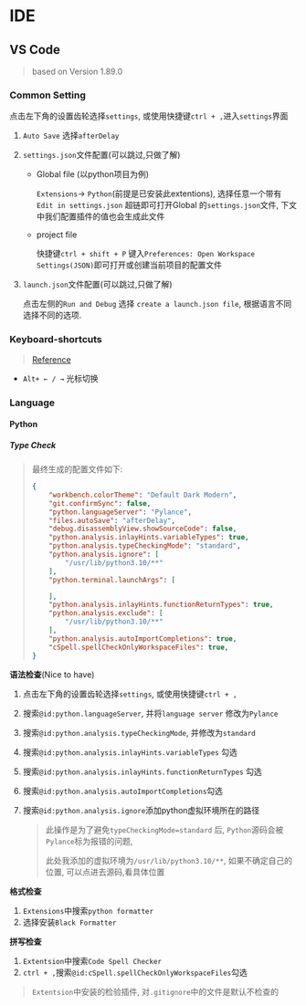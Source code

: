 # IDE

## VS Code

> based on Version 1.89.0

### Common Setting

点击左下角的设置齿轮选择`settings`, 或使用快捷键`ctrl + ,`进入`settings`界面

1. `Auto Save` 选择`afterDelay`

2. `settings.json`文件配置(可以跳过,只做了解)

   - Global file (以python项目为例)

     `Extensions`-> `Python`(前提是已安装此extentions), 选择任意一个带有`Edit in settings.json` 超链即可打开Global 的`settings.json`文件, 下文中我们配置插件的值也会生成此文件

   - project file

     快捷键`ctrl + shift + P` 键入`Preferences: Open Workspace Settings(JSON)`即可打开或创建当前项目的配置文件

3. `launch.json`文件配置(可以跳过,只做了解)

   点击左侧的`Run and Debug` 选择 `create a launch.json file`, 根据语言不同选择不同的选项.

   

### Keyboard-shortcuts

> [Reference](https://code.visualstudio.com/docs/getstarted/keybindings#_keyboard-shortcuts-reference)

- `Alt+ ← / →` 光标切换

### Language

#### Python

##### Type Check

> 最终生成的配置文件如下:
>
> ```json
> {
>     "workbench.colorTheme": "Default Dark Modern",
>     "git.confirmSync": false,
>     "python.languageServer": "Pylance",
>     "files.autoSave": "afterDelay",
>     "debug.disassemblyView.showSourceCode": false,
>     "python.analysis.inlayHints.variableTypes": true,
>     "python.analysis.typeCheckingMode": "standard",
>     "python.analysis.ignore": [
>         "/usr/lib/python3.10/**"
>     ],
>     "python.terminal.launchArgs": [
> 
>     ],
>     "python.analysis.inlayHints.functionReturnTypes": true,
>     "python.analysis.exclude": [
>         "/usr/lib/python3.10/**"
>     ],
>     "python.analysis.autoImportCompletions": true,
>     "cSpell.spellCheckOnlyWorkspaceFiles": true,
> }
> ```

**语法检查**(Nice to have)

1. 点击左下角的设置齿轮选择`settings`, 或使用快捷键`ctrl + ,`

2. 搜索`@id:python.languageServer`, 并将`language server` 修改为`Pylance`

3. 搜索`@id:python.analysis.typeCheckingMode`, 并修改为`standard`

4. 搜索`@id:python.analysis.inlayHints.variableTypes` 勾选

5. 搜索`@id:python.analysis.inlayHints.functionReturnTypes` 勾选

6. 搜索`@id:python.analysis.autoImportCompletions`勾选

7. 搜索`@id:python.analysis.ignore`添加python虚拟环境所在的路径

   > 此操作是为了避免`typeCheckingMode=standard` 后, `Python`源码会被`Pylance`标为报错的问题,
   >
   > 此处我添加的虚拟环境为`/usr/lib/python3.10/**`, 如果不确定自己的位置, 可以点进去源码,看具体位置

**格式检查**

1. `Extensions`中搜索`python formatter`
2. 选择安装`Black Formatter` 

**拼写检查**

1. `Extentsion`中搜索`Code Spell Checker`
2. `ctrl + ,`搜索`@id:cSpell.spellCheckOnlyWorkspaceFiles`勾选

> `Extentsion`中安装的检验插件, 对`.gitignore`中的文件是默认不检查的
